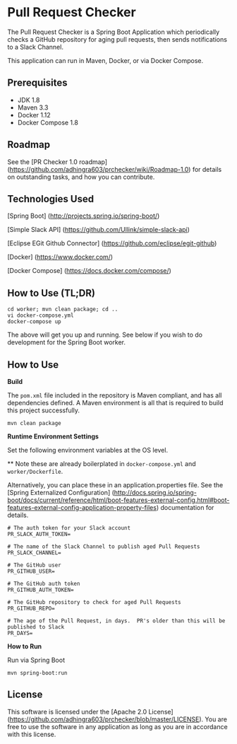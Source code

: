 # Pull Request Checker
The Pull Request Checker is a Spring Boot Application which periodically checks a GitHub repository for aging pull requests, then sends notifications to a Slack Channel.

This application can run in Maven, Docker, or via Docker Compose.

## Prerequisites
- JDK 1.8
- Maven 3.3
- Docker 1.12
- Docker Compose 1.8

## Roadmap
See the [PR Checker 1.0 roadmap] (https://github.com/adhingra603/prchecker/wiki/Roadmap-1.0) for details on outstanding tasks, and how you can contribute.

## Technologies Used
[Spring Boot] (http://projects.spring.io/spring-boot/)

[Simple Slack API] (https://github.com/Ullink/simple-slack-api)

[Eclipse EGit Github Connector] (https://github.com/eclipse/egit-github)

[Docker] (https://www.docker.com/)

[Docker Compose] (https://docs.docker.com/compose/)

## How to Use (TL;DR)
```
cd worker; mvn clean package; cd ..
vi docker-compose.yml
docker-compose up
```
The above will get you up and running.  See below if you wish to do development for the Spring Boot worker.

## How to Use
**Build**

The `pom.xml` file included in the repository is Maven compliant, and has all dependencies defined.  A Maven environment is all that is required to build this project successfully.
```
mvn clean package
```
**Runtime Environment Settings**

Set the following environment variables at the OS level.

** Note these are already boilerplated in `docker-compose.yml` and `worker/Dockerfile`.

Alternatively, you can place these in an application.properties file.  See the [Spring Externalized Configuration] (http://docs.spring.io/spring-boot/docs/current/reference/html/boot-features-external-config.html#boot-features-external-config-application-property-files) documentation for details.
```
# The auth token for your Slack account
PR_SLACK_AUTH_TOKEN=

# The name of the Slack Channel to publish aged Pull Requests
PR_SLACK_CHANNEL=

# The GitHub user
PR_GITHUB_USER=

# The GitHub auth token
PR_GITHUB_AUTH_TOKEN=

# The GitHub repository to check for aged Pull Requests
PR_GITHUB_REPO=

# The age of the Pull Request, in days.  PR's older than this will be published to Slack
PR_DAYS=
```
**How to Run**

Run via Spring Boot
```
mvn spring-boot:run
```
## License
This software is licensed under the [Apache 2.0 License] (https://github.com/adhingra603/prchecker/blob/master/LICENSE).  You are free to use the software in any application as long as you are in accordance with this license.
